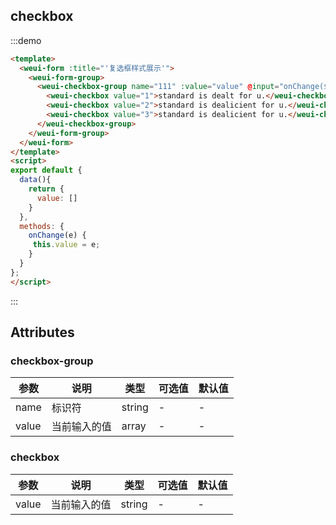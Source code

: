 ## checkbox

:::demo

```html
<template>
  <weui-form :title="'复选框样式展示'">
    <weui-form-group>
      <weui-checkbox-group name="111" :value="value" @input="onChange($event)">
        <weui-checkbox value="1">standard is dealt for u.</weui-checkbox>
        <weui-checkbox value="2">standard is dealicient for u.</weui-checkbox>
        <weui-checkbox value="3">standard is dealicient for u.</weui-checkbox>
      </weui-checkbox-group>
    </weui-form-group>
  </weui-form>
</template>
<script>
export default {
  data(){
    return {
      value: []
    }
  },
  methods: {
    onChange(e) {
     this.value = e;
    }
  }
};
</script>
```

:::

## Attributes

### checkbox-group

| 参数  | 说明 | 类型    | 可选值 | 默认值 |
| ----- | ---- | ------ | ------ | ------ |
| name | 标识符 | string | -      | -      |
| value | 当前输入的值 | array | - | - |

### checkbox

| 参数  | 说明 | 类型    | 可选值 | 默认值 |
| ----- | ---- | ------ | ------ | ------ |
| value | 当前输入的值 | string | - | - |
